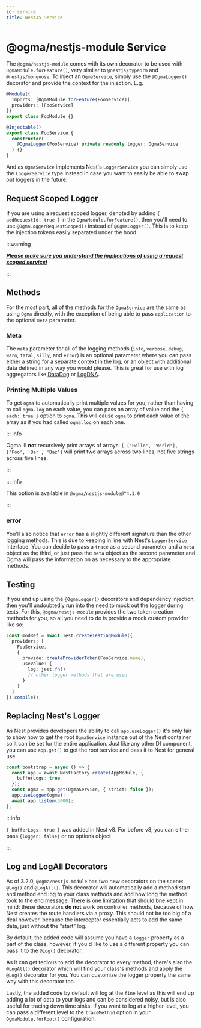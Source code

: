 ```yaml
---
id: service
title: NestJS Service
---
```


# @ogma/nestjs-module Service

The `@ogma/nestjs-module` comes with its own decorator to be used with `OgmaModule.forFeature()`, very similar to `@nestjs/typeorm` and `@nestjs/mongoose`. To inject an `OgmaService`, simply use the `@OgmaLogger()` decorator and provide the context for the injection. E.g.

```ts
@Module({
  imports: [OgmaModule.forFeature(FooService)],
  providers: [FooService]
})
export class FooModule {}
```

```ts
@Injectable()
export class FooService {
  constructor(
    @OgmaLogger(FooService) private readonly logger: OgmaService
  ) {}
}
```

And as `OgmaService` implements Nest's `LoggerService` you can simply use the `LoggerService` type instead in case you want to easily be able to swap out loggers in the future.

## Request Scoped Logger

If you are using a request scoped logger, denoted by adding `{ addRequestId: true }` in the `OgmaModule.forFeature()`, then you'll need to use `@OgmaLoggerRequestScoped()` instead of `@OgmaLogger()`. This is to keep the injection tokens easily separated under the hood.

:::warning

**_[Please make sure you understand the implications of using a request scoped service!](https://docs.nestjs.com/fundamentals/injection-scopes#injection-scopes)_**

:::

## Methods

For the most part, all of the methods for the `OgmaService` are the same as using `Ogma` directly, with the exception of being able to pass `application` to the optional `meta` parameter.

### Meta

The `meta` parameter for all of the logging methods (`info`, `verbose`, `debug`, `warn`, `fatal`, `silly`, and `error`) is an optional parameter where you can pass either a string for a separate context in the log, or an object with additional data defined in any way you would please. This is great for use with log aggregators like [DataDog](https://www.datadoghq.com/) or [LogDNA](https://www.logdna.com/).

### Printing Multiple Values

To get `ogma` to automatically print multiple values for you, rather than having to call `ogma.log` on each value, you can pass an array of value and the `{ each: true }` option to `ogma`. This will cause `ogma` to print each value of the array as if you had called `ogma.log` on each one.

::: info

Ogma ill **not** recursively print arrays of arrays. `[ ['Hello', 'World'], ['Foo', 'Bar', 'Baz']` will print two arrays across two lines, not five strings across five lines.

:::

::: info

This option is available in `@ogma/nestjs-module@^4.1.0`

:::

### error

You'll also notice that `error` has a slightly different signature than the other logging methods. This is due to keeping in line with Nest's `LoggerService` interface. You can decide to pass a `trace` as a second parameter and a `meta` object as the third, or just pass the `meta` object as the second parameter and Ogma will pass the information on as necessary to the appropriate methods.

## Testing

If you end up using the `@OgmaLogger()` decorators and dependency injection, then you'll undoubtedly run into the need to mock out the logger during tests. For this, `@ogma/nestjs-module` provides the two token creation methods for you, so all you need to do is provide a mock custom provider like so:

```ts
const modRef = await Test.createTestingModule({
  providers: [
    FooService,
    {
      provide: createProviderToken(FooService.name),
      useValue: {
        log: jest.fn()
        // other logger methods that are used
      }
    }
  ]
}).compile();
```

## Replacing Nest's Logger

As Nest provides developers the ability to call `app.useLogger()` it's only fair to show how to get the root `OgmaService` instance out of the Nest container so it can be set for the entire application. Just like any other DI component, you can use `app.get()` to get the root service and pass it to Nest for general use

```ts
const bootstrap = async () => {
  const app = await NestFactory.create(AppModule, {
    bufferLogs: true
  });
  const ogma = app.get(OgmaService, { strict: false });
  app.useLogger(ogma);
  await app.listen(3000);
};
```

:::info

`{ bufferLogs: true }` was added in Nest v8. For before v8, you can either pass `{logger: false}` or no options object

:::

## Log and LogAll Decorators

As of 3.2.0, `@ogma/nestjs-module` has two new decorators on the scene: `@Log()` and `@LogAll()`. This decorator will automatically add a method start and method end log to your class methods and add how long the method took to the end message. There is one limitation that should bne kept in mind: these decorators **do not** work on controller methods, because of how Nest creates the route handlers via a proxy. This should not be too big of a deal however, because the interceptor essentially acts to add the same data, just without the "start" log.

By default, the added code will assume you have a `logger` property as a part of the class, however, if you'd like to use a different property you can pass it to the `@Log()` decorator.

As it can get tedious to add the decorator to every method, there's also the `@LogAll()` decorator which will find your class's methods and apply the `@Log()` decorator for you. You can customize the logger property the same way with this decorator too.

Lastly, the added code by default will log at the `fine` level as this will end up adding a lot of data to your logs and can be considered noisy, but is also useful for tracing down time sinks. If you want to log at a higher level, you can pass a different level to the `traceMethod` option in your `OgmaModule.forRoot()` configuration.
